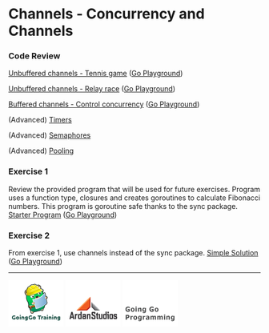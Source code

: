 # Channels - Concurrency and Channels

### Code Review

[Unbuffered channels - Tennis game](../example1/example1.go) ([Go Playground](http://play.golang.org/p/PMnyLciVcS))

[Unbuffered channels - Relay race](../example2/example2.go) ([Go Playground](http://play.golang.org/p/5B1MxmDuZI))

[Buffered channels - Control concurrency](../example3/example3.go) ([Go Playground](http://play.golang.org/p/G9Gfy1drox))

(Advanced) [Timers](../advanced/timer)

(Advanced) [Semaphores](../advanced/semaphore)

(Advanced) [Pooling](../advanced/pool)

### Exercise 1
Review the provided program that will be used for future exercises. Program uses a function type, closures and creates goroutines to calculate Fibonacci numbers. This program is goroutine safe thanks to the sync package.
[Starter Program](exercise.go) ([Go Playground](http://play.golang.org/p/0nAEgCR2F2))

### Exercise 2
From exercise 1, use channels instead of the sync package.
[Simple Solution](final/final.go) ([Go Playground](http://play.golang.org/p/W4_O9x-a1n))

___
[![GoingGo Training](../../../00-slides/images/ggt_logo.png)](http://www.goinggotraining.net)
[![Ardan Studios](../../../00-slides/images/ardan_logo.png)](http://www.ardanstudios.com)
[![GoingGo Blog](../../../00-slides/images/ggb_logo.png)](http://www.goinggo.net)